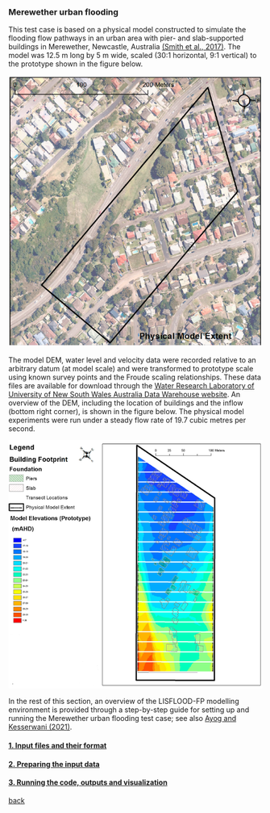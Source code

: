 ### Merewether urban flooding
This test case is based on a physical model constructed to simulate the flooding flow pathways in an urban area with pier- and slab-supported buildings in Merewether, Newcastle, Australia [(Smith et al., 2017)](https://www.tandfonline.com/doi/abs/10.1080/15715124.2016.1193510). The model was 12.5 m long by 5 m wide, scaled (30:1 horizontal, 9:1 vertical) to the prototype shown in the figure below.

![image](/Figures/mer1.png)


The model DEM, water level and velocity data were recorded relative to an arbitrary datum (at model scale) and were transformed to prototype scale using known survey points and the Froude scaling relationships. These data files are available for download through the [Water Research Laboratory of University of New South Wales Australia Data Warehouse website](http://datawarehouse.wrl.unsw.edu.au/newcastlefloodmodel/). An overview of the DEM, including the location of buildings and the inflow (bottom right corner), is shown in the figure below. The physical model experiments were run under a steady flow rate of 19.7 cubic metres per second.

![image](/Figures/mer2.png)

In the rest of this section, an overview of the LISFLOOD-FP modelling environment is provided through a step-by-step guide for setting up and running the Merewether urban flooding test case; see also [Ayog and Kesserwani (2021)](https://zenodo.org/records/5069224).


#### [1. Input files and their format](./Merewether1.md)


#### [2. Preparing the input data](./Merewether2.md) 


#### [3. Running the code, outputs and visualization](./Merewether3.md) 




[back](/LISFLOOD8.0.md)
